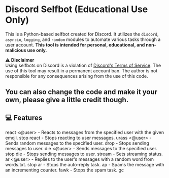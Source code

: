 # Discord Selfbot (Educational Use Only)

This is a Python-based selfbot created for Discord. It utilizes the `discord`, `asyncio`, `logging`, and `random` modules to automate various tasks through a user account. **This tool is intended for personal, educational, and non-malicious use only.**

⚠️ **Disclaimer**  
Using selfbots on Discord is a violation of [Discord's Terms of Service](https://discord.com/terms). The use of this tool may result in a permanent account ban. The author is not responsible for any consequences arising from the use of this code.


You can also change the code and make it your own, please give a little credit though.
---

## 💻 Features
react <emoji> <@user> - Reacts to messages from the specified user with the given emoji.
stop react - Stops reacting to user messages. 
urass <@user> - Sends random messages to the specified user.
drop - Stops sending messages to user.
die <@user> - Sends messages to the specified user.                                          
stop die - Stops sending messages to user.
stream <message> - Sets streaming status.
ar <@user> - Replies to the user's messages with a random word from words.txt.
stop ar - Stops the auto-reply task.
ap <message> - Spams the message with an incrementing counter.
fawk - Stops the spam task.
gc <title> - Changes the group chat title to an incrementing counter (alt tokens only).
9 - Stops the title changing task.

help - Shows this list of commands
---

## 📦 Requirements

- Python 3.8+
- pip

Python modules used:
- `discord.py` (specifically for selfbot support)
- `asyncio`
- `logging`
- `random`

---

## 🛠️ Installation

1. **Clone the repository:**
   ```bash
   git clone https://github.com/T0AA/selfbot.git

   open the install.bat and then at the end open the python

   enjoy
